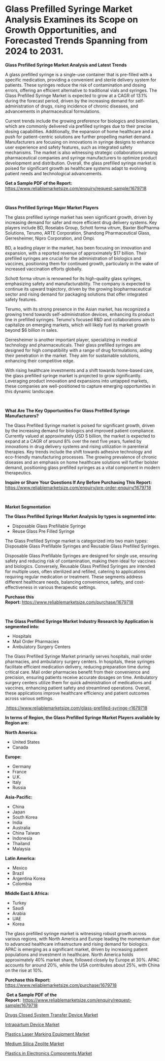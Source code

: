 <p><h1>Glass Prefilled Syringe Market Analysis Examines its Scope on Growth Opportunities, and Forecasted Trends Spanning from 2024 to 2031.</h1></p><p><strong>Glass Prefilled Syringe Market Analysis and Latest Trends</strong></p>
<p><p>A glass prefilled syringe is a single-use container that is pre-filled with a specific medication, providing a convenient and sterile delivery system for patients. These syringes reduce the risk of contamination and dosing errors, offering an efficient alternative to traditional vials and syringes. The Glass Prefilled Syringe Market is expected to grow at a CAGR of 13.1% during the forecast period, driven by the increasing demand for self-administration of drugs, rising incidence of chronic diseases, and advancements in pharmaceutical formulations.</p><p>Current trends include the growing preference for biologics and biosimilars, which are commonly delivered via prefilled syringes due to their precise dosing capabilities. Additionally, the expansion of home healthcare and a push for patient-centric solutions are further propelling market demand. Manufacturers are focusing on innovations in syringe designs to enhance user experience and safety features, such as integrated safety mechanisms. The market is also witnessing strategic collaborations among pharmaceutical companies and syringe manufacturers to optimize product development and distribution. Overall, the glass prefilled syringe market is poised for significant growth as healthcare systems adapt to evolving patient needs and technological advancements.</p></p>
<p><strong>Get a Sample PDF of the Report:&nbsp;</strong> <a href="https://www.reliablemarketsize.com/enquiry/request-sample/1679718?utm_campaign=1133&utm_medium=2&utm_source=Github&utm_content=ia&utm_term=14102024&utm_id=glass-prefilled-syringe">https://www.reliablemarketsize.com/enquiry/request-sample/1679718</a></p>
<p>&nbsp;</p>
<p><strong>Glass Prefilled Syringe Major Market Players</strong></p>
<p><p>The glass prefilled syringe market has seen significant growth, driven by increasing demand for safer and more efficient drug delivery systems. Key players include BD, Roselabs Group, Schott forma vitrum, Baxter BioPharma Solutions, Terumo, ARTE Corporation, Shandong Pharmaceutical Glass, Gerresheimer, Nipro Corporation, and Ompi.</p><p>BD, a leading player in the market, has been focusing on innovation and expansion, with a reported revenue of approximately $17 billion. Their prefilled syringes are crucial for the administration of biologics and vaccines, positioning them for continued growth, particularly in the wake of increased vaccination efforts globally.</p><p>Schott forma vitrum is renowned for its high-quality glass syringes, emphasizing safety and manufacturability. The company is expected to continue its upward trajectory, driven by the growing biopharmaceutical sector and rising demand for packaging solutions that offer integrated safety features.</p><p>Terumo, with its strong presence in the Asian market, has recognized a growing trend towards self-administration devices, enhancing its product line in prefilled syringes. Terumo's focused R&D and collaborations aim to capitalize on emerging markets, which will likely fuel its market growth beyond $6 billion in sales.</p><p>Gerresheimer is another important player, specializing in medical technology and pharmaceuticals. Their glass prefilled syringes are designed for high compatibility with a range of drug formulations, aiding their penetration in the market. They aim for sustainable solutions, enhancing their competitive edge.</p><p>With rising healthcare investments and a shift towards home-based care, the glass prefilled syringe market is projected to grow significantly. Leveraging product innovation and expansions into untapped markets, these companies are well-positioned to capture emerging opportunities in this dynamic landscape.</p></p>
<p>&nbsp;</p>
<p><strong>What Are The Key Opportunities For Glass Prefilled Syringe Manufacturers?</strong></p>
<p><p>The Glass Prefilled Syringe market is poised for significant growth, driven by the increasing demand for biologics and improved patient compliance. Currently valued at approximately USD 5 billion, the market is expected to expand at a CAGR of around 8% over the next five years, fueled by innovations in drug delivery systems and rising utilization in parenteral therapies. Key trends include the shift towards adhesive technology and eco-friendly manufacturing processes. The growing prevalence of chronic diseases and an emphasis on home healthcare solutions will further bolster demand, positioning glass prefilled syringes as a vital component in modern therapeutics.</p></p>
<p><strong>Inquire or Share Your Questions If Any Before Purchasing This Report:</strong> <a href="https://www.reliablemarketsize.com/enquiry/pre-order-enquiry/1679718?utm_campaign=1133&utm_medium=2&utm_source=Github&utm_content=ia&utm_term=14102024&utm_id=glass-prefilled-syringe">https://www.reliablemarketsize.com/enquiry/pre-order-enquiry/1679718</a></p>
<p>&nbsp;</p>
<p><strong>Market Segmentation</strong></p>
<p><strong>The Glass Prefilled Syringe Market Analysis by types is segmented into:</strong></p>
<p><ul><li>Disposable Glass Prefillable Syringe</li><li>Reuse Glass Pre Filled Syringe</li></ul></p>
<p><p>The Glass Prefilled Syringe market is categorized into two main types: Disposable Glass Prefillable Syringes and Reusable Glass Prefilled Syringes. </p><p>Disposable Glass Prefillable Syringes are designed for single use, ensuring safety and reducing risk of contamination, making them ideal for vaccines and biologics. Conversely, Reusable Glass Prefilled Syringes are intended for multiple uses, often sterilized and refilled, catering to applications requiring regular medication or treatment. These segments address different healthcare needs, balancing convenience, safety, and cost-effectiveness in various therapeutic settings.</p></p>
<p><strong>Purchase this Report:&nbsp;</strong><a href="https://www.reliablemarketsize.com/purchase/1679718?utm_campaign=1133&utm_medium=2&utm_source=Github&utm_content=ia&utm_term=14102024&utm_id=glass-prefilled-syringe">https://www.reliablemarketsize.com/purchase/1679718</a></p>
<p>&nbsp;</p>
<p><strong>The Glass Prefilled Syringe Market Industry Research by Application is segmented into:</strong></p>
<p><ul><li>Hospitals</li><li>Mail Order Pharmacies</li><li>Ambulatory Surgery Centers</li></ul></p>
<p><p>The Glass Prefilled Syringe Market primarily serves hospitals, mail order pharmacies, and ambulatory surgery centers. In hospitals, these syringes facilitate efficient medication delivery, reducing preparation time during critical care. Mail order pharmacies benefit from their convenience and precision, ensuring patients receive accurate dosages on time. Ambulatory surgery centers utilize them for quick administration of medications and vaccines, enhancing patient safety and streamlined operations. Overall, these applications improve healthcare efficiency and patient outcomes across various settings.</p></p>
<p><a href="https://www.reliablemarketsize.com/glass-prefilled-syringe-r1679718?utm_campaign=1133&utm_medium=2&utm_source=Github&utm_content=ia&utm_term=14102024&utm_id=glass-prefilled-syringe">&nbsp;https://www.reliablemarketsize.com/glass-prefilled-syringe-r1679718</a></p>
<p><strong>In terms of Region, the Glass Prefilled Syringe Market Players available by Region are:</strong></p>
<p>
    <p> <strong> North America: </strong>
        <ul>
            <li>United States</li>
            <li>Canada</li>
        </ul>
        </p> 
    <p> <strong> Europe: </strong>
        <ul>
            <li>Germany</li>
            <li>France</li>
            <li>U.K.</li>
            <li>Italy</li>
            <li>Russia</li>
        </ul>
        </p> 
    <p> <strong> Asia-Pacific: </strong>
        <ul>
            <li>China</li>
            <li>Japan</li>
            <li>South Korea</li>
            <li>India</li>
            <li>Australia</li>
            <li>China Taiwan</li>
            <li>Indonesia</li>
            <li>Thailand</li>
            <li>Malaysia</li>
        </ul>
        </p> 
    <p> <strong> Latin America: </strong>
        <ul>
            <li>Mexico</li>
            <li>Brazil</li>
            <li>Argentina Korea</li>
            <li>Colombia</li>
        </ul>
        </p> 
    <p> <strong> Middle East & Africa: </strong>
        <ul>
            <li>Turkey</li>
            <li>Saudi</li>
            <li>Arabia</li>
            <li>UAE</li>
            <li>Korea</li>
        </ul>
    </p>
    </p>
<p><p>The glass prefilled syringe market is witnessing robust growth across various regions, with North America and Europe leading the momentum due to advanced healthcare infrastructure and rising demand for biologics. APAC is emerging as a significant market, driven by increasing patient populations and investment in healthcare. North America holds approximately 40% market share, followed closely by Europe at 30%. APAC accounts for around 20%, while the USA contributes about 25%, with China on the rise at 10%.</p></p>
<p><strong>Purchase this Report: </strong><a href="https://www.reliablemarketsize.com/purchase/1679718?utm_campaign=1133&utm_medium=2&utm_source=Github&utm_content=ia&utm_term=14102024&utm_id=glass-prefilled-syringe">https://www.reliablemarketsize.com/purchase/1679718</a></p>
<p>&nbsp;<strong>Get a Sample PDF of the Report:&nbsp;&nbsp;</strong><a href="https://www.reliablemarketsize.com/enquiry/request-sample/1679718?utm_campaign=1133&utm_medium=2&utm_source=Github&utm_content=ia&utm_term=14102024&utm_id=glass-prefilled-syringe">https://www.reliablemarketsize.com/enquiry/request-sample/1679718</a></p>
<p><strong></strong></p>
<p><p><a href="https://github.com/maegansw4/Market-Research-Report-List-1/blob/main/drugs-closed-system-transfer-device-market.md?utm_campaign=1133&utm_medium=2&utm_source=Github&utm_content=ia&utm_term=14102024&utm_id=glass-prefilled-syringe">Drugs Closed System Transfer Device Market</a></p><p><a href="https://github.com/janelbaub6/Market-Research-Report-List-1/blob/main/intrapartum-device-market.md?utm_campaign=1133&utm_medium=2&utm_source=Github&utm_content=ia&utm_term=14102024&utm_id=glass-prefilled-syringe">Intrapartum Device Market</a></p><p><a href="https://www.linkedin.com/pulse/plastics-laser-marking-equipment-market-global-trends-wkolc?utm_campaign=1133&utm_medium=2&utm_source=Github&utm_content=ia&utm_term=14102024&utm_id=glass-prefilled-syringe">Plastics Laser Marking Equipment Market</a></p><p><a href="https://www.linkedin.com/pulse/navigating-global-medium-silica-zeolite-market-landscape-trends-o5n8c?utm_campaign=1133&utm_medium=2&utm_source=Github&utm_content=ia&utm_term=14102024&utm_id=glass-prefilled-syringe">Medium Silica Zeolite Market</a></p><p><a href="https://www.linkedin.com/pulse/global-plastics-electronics-components-market-trends-forecasts-vyndc?utm_campaign=1133&utm_medium=2&utm_source=Github&utm_content=ia&utm_term=14102024&utm_id=glass-prefilled-syringe">Plastics in Electronics Components Market</a></p></p>